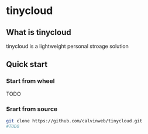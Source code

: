 # tinycloud
## What is tinycloud
tinycloud is a lightweight personal stroage solution

## Quick start
### Start from wheel
TODO
### Srart from source
```bash
git clone https://github.com/calvinweb/tinycloud.git
#TODO
```